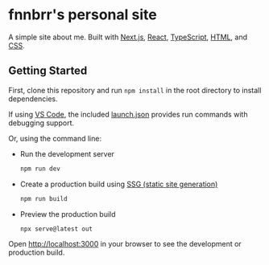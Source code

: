 # fnnbrr's personal site

A simple site about me. Built with [Next.js](https://nextjs.org), [React](https://react.dev), [TypeScript](https://www.typescriptlang.org), [HTML](https://developer.mozilla.org/docs/Web/HTML), and [CSS](https://developer.mozilla.org/docs/Web/CSS).

## Getting Started

First, clone this repository and run `npm install` in the root directory to install dependencies.

If using [VS Code](https://code.visualstudio.com/), the included [launch.json](./.vscode/launch.json) provides run commands with debugging support.

Or, using the command line:

- Run the development server
  ```bash
  npm run dev
  ```
- Create a production build using [SSG (static site generation)](https://nextjs.org/docs/pages/building-your-application/rendering/static-site-generation)
  ```bash
  npm run build
  ```
- Preview the production build
  ```bash
  npx serve@latest out
  ```

Open [http://localhost:3000](http://localhost:3000) in your browser to see the development or production build.
